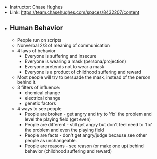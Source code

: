 - Instructor: Chase Hughes
- Link: https://team.chasehughes.com/spaces/8432207/content
- ## Human Behavior
	- People run on scripts
	- Nonverbal 2/3 of meaning of communication
	- 4 laws of behavior
		- Everyone is suffering and insecure
		- Everyone is wearing a mask (persona/projection)
		- Everyone pretends not to wear a mask
		- Everyone is a product of childhood suffering and reward
	- Most people will try to persuade the mask, instead of the person behind it.
	- 3 filters of influence:
		- chemical change
		- electrical change
		- genetic factors
	- 4 ways to see people
		- People are broken - get angry and try to 'fix' the problem and level the playing field (get even)
		- People are different - still get angry but don't feel need to 'fix' the problem and even the playing field
		- People are facts - don't get angry/judge because see other people as unchangeable.
		- People are reasons - see reason (or make one up) behind behavior (childhood suffering and reward)